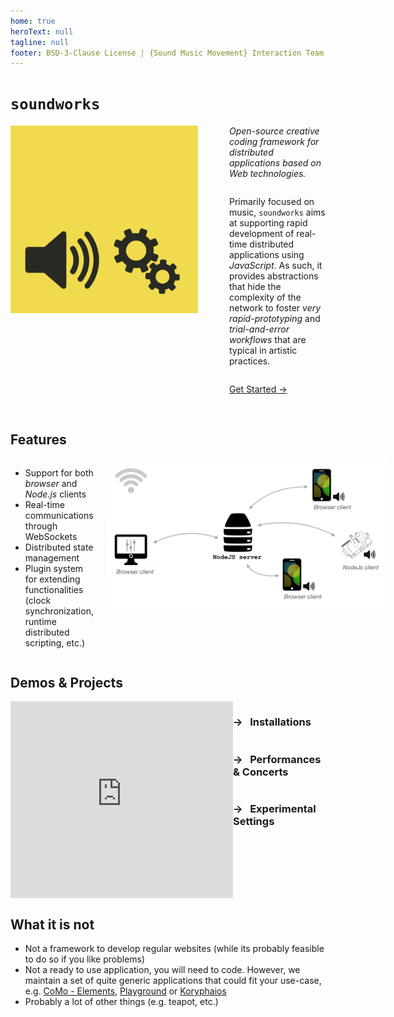 ```yaml
---
home: true
heroText: null
tagline: null
footer: BSD-3-Clause License | {Sound Music Movement} Interaction Team - Ircam STMS-LAB 
---
```


# `soundworks`

<div style="margin-bottom: 60px; display: flex;">
  <img src="./assets/logo-400x400.png" style="height: 300px; margin-right: 50px;" /> 
  <div style="display: flex; flex-direction: column; justify-content: space-between;">
    <p style="margin-top: 0;">
      <i>Open-source creative coding framework for distributed applications based on Web technologies.</i>
    </p>
    <p>
      Primarily focused on music, <code>soundworks</code> aims at supporting rapid development of real-time distributed applications using <i>JavaScript</i>. As such, it provides abstractions that hide the complexity of the network to foster <i>very rapid-prototyping</i> and <i>trial-and-error workflows</i> that are typical in artistic practices.
    </p>
    <p style="margin-bottom: 0; text-align: left;">
      <a href="/guide/getting-started" class="action-button">Get Started →</a>
    </p>
  </div>
</div>

## Features

<div style="display: flex;justify-content: space-between;">
  <ul>
    <li>Support for both <i>browser</i> and <i>Node.js</i> clients</li>
    <li>Real-time communications through WebSockets
    <li>Distributed state management
    <li>Plugin system for extending functionalities<br /> 
      (clock synchronization, runtime distributed scripting, etc.)
    </li>
  </ul>

  <img src="./assets/high-level-architecture.png" style="height: 240px; margin-left: 20px;" />
</div>

## Demos & Projects

<div style="display: flex; justify-content: space-between;">
  <iframe width="560" height="315" style="background-color: #cdcdcd" src="https://www.youtube-nocookie.com/embed/videoseries?list=PLt5gV5YpSJ0w-WgZUzLE1AN6YkwbiKnYn" title="YouTube video player" frameborder="0" allow="accelerometer; autoplay; clipboard-write; encrypted-media; gyroscope; picture-in-picture" allowfullscreen></iframe>

  <div style="display: flex; flex-direction: column; justify-content: flex-start;">
    <div>
      <h3>→ &nbsp;&nbsp;Installations</h3>
    </div>
    <div>
      <h3>→ &nbsp;&nbsp;Performances & Concerts</h3>
    </div>
    <div>
      <h3>→ &nbsp;&nbsp;Experimental Settings</h3>
    </div>
  </div>
</div>

## What it is not

- Not a framework to develop regular websites (while its probably feasible to do so if you like problems)
- Not a ready to use application, you will need to code. However, we maintain a set of quite generic applications that could fit your use-case, e.g. [CoMo - Elements](https://github.com/ircam-ismm/como-elements), [Playground](https://github.com/ircam-ismm/playground) or [Koryphaios](https://github.com/ircam-ismm/koryphaios)
- Probably a lot of other things (e.g. teapot, etc.)



